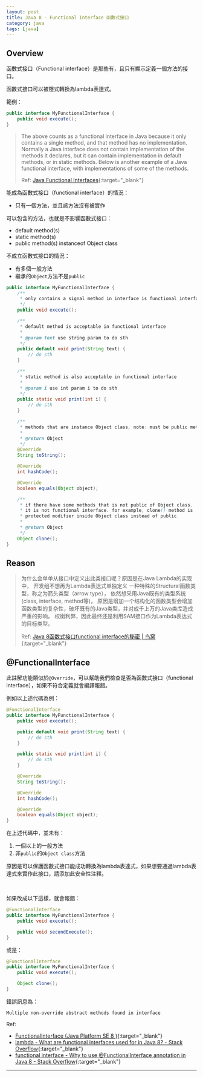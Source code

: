 ```yaml
---
layout: post
title: Java 8 - Functional Interface 函數式接口
category: java
tags: [java]
---
```


## Overview

函數式接口（Functional interface）是那些有，且只有顯示定義一個方法的接口。

函數式接口可以被隱式轉換為lambda表達式。

範例：

```java
public interface MyFunctionalInterface {
    public void execute();
}
```

> The above counts as a functional interface in Java because it only contains a 
> single method, and that method has no implementation. Normally a Java 
> interface does not contain implementation of the methods it declares, but it 
> can contain implementation in default methods, or in static methods. Below is 
> another example of a Java functional interface, with implementations of some 
> of the methods.
>
> Ref: [Java Functional Interfaces](http://tutorials.jenkov.com/java-functional-programming/functional-interfaces.html){:target="_blank"}


能成為函數式接口（functional interface）的情況：
- 只有一個方法，並且該方法沒有被實作

可以包含的方法，也就是不影響函數式接口：
- default method(s)
- static method(s)
- public method(s) instanceof Object class

不成立函數式接口的情況：
- 有多個一般方法
- 繼承的`Object`方法不是`public`

```java
public interface MyFunctionalInterface {
    /**
     * only contains a signal method in interface is functional interface
     */
    public void execute();

    /**
     * default method is acceptable in functional interface
     *
     * @param text use string param to do sth
     */
    public default void print(String text) {
        // do sth
    }

    /**
     * static method is also acceptable in functional interface
     *
     * @param i use int param i to do sth
     */
    public static void print(int i) {
        // do sth
    }

    /**
     * methods that are instance Object class, note: must be public method in Object
     *
     * @return Object
     */
    @Override
    String toString();

    @Override
    int hashCode();

    @Override
    boolean equals(Object object);

    /**
     * if there have some methods that is not public of Object class,
     * it is not functional interface. for example, clone() method is
     * protected modifier inside Object class instead of public.
     *
     * @return Object
     */
    Object clone();
}
```

## Reason

> 为什么会单单从接口中定义出此类接口呢？原因是在Java Lambda的实现中， 开发组不想再为Lambda表达式单独定义
> 一种特殊的Structural函数类型，称之为箭头类型（arrow type）， 依然想采用Java既有的类型系统(class, interface, method等)，
> 原因是增加一个结构化的函数类型会增加函数类型的复杂性，破坏既有的Java类型，并对成千上万的Java类库造成严重的影响。
> 权衡利弊，因此最终还是利用SAM接口作为Lambda表达式的目标类型。
>
> Ref: [Java 8函数式接口functional interface的秘密 \| 鸟窝](https://colobu.com/2014/10/28/secrets-of-java-8-functional-interface/){:target="_blank"}

## @FunctionalInterface

此註解功能類似於`@Override`，可以幫助我們檢查是否為函數式接口（functional interface），如果不符合定義就會編譯報錯。

例如以上述代碼為例：

```java
@FunctionalInterface
public interface MyFunctionalInterface {
    public void execute();

    public default void print(String text) {
        // do sth
    }

    public static void print(int i) {
        // do sth
    }

    @Override
    String toString();

    @Override
    int hashCode();

    @Override
    boolean equals(Object object);
}
```

在上述代碼中，並未有：
1. 一個以上的一般方法
2. 非`public`的`Object class`方法

原因是可以保護函數式接口能成功轉換為lambda表達式，如果想要通過lambda表達式來實作此接口，請添加此安全性注釋。

<br>

如果改成以下這樣，就會報錯：

```java
@FunctionalInterface
public interface MyFunctionalInterface {
    public void execute();

    public void secondExecute();
}
```

或是：

```java
@FunctionalInterface
public interface MyFunctionalInterface {
    public void execute();

    Object clone();
}
```

錯誤訊息為：

```console
Multiple non-override abstract methods found in interface
```

Ref:
- [FunctionalInterface (Java Platform SE 8 )](https://docs.oracle.com/javase/8/docs/api/java/lang/FunctionalInterface.html){:target="_blank"}
- [lambda - What are functional interfaces used for in Java 8? - Stack Overflow](https://bit.ly/3bCJ6lg){:target="_blank"}
- [functional interface - Why to use @FunctionalInterface annotation in Java 8 - Stack Overflow](https://bit.ly/2vukD0y){:target="_blank"}

---